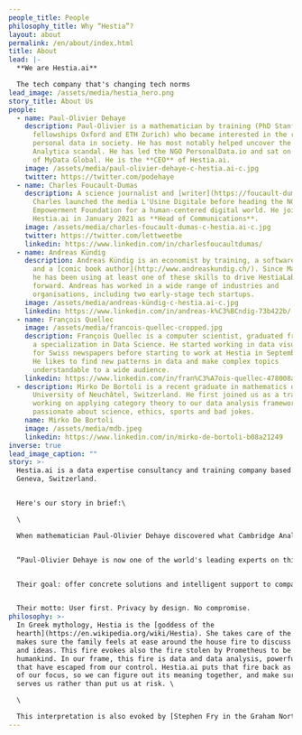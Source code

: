 ```yaml
---
people_title: People
philosophy_title: Why “Hestia”?
layout: about
permalink: /en/about/index.html
title: About
lead: |-
  **We are Hestia.ai**

  The tech company that's changing tech norms
lead_image: /assets/media/hestia_hero.png
story_title: About Us
people:
  - name: Paul-Olivier Dehaye
    description: Paul-Olivier is a mathematician by training (PhD Stanford,
      fellowships Oxford and ETH Zurich) who became interested in the role of
      personal data in society. He has most notably helped uncover the Cambridge
      Analytica scandal. He has led the NGO PersonalData.io and sat on the board
      of MyData Global. He is the **CEO** of Hestia.ai.
    image: /assets/media/paul-olivier-dehaye-c-hestia.ai-c.jpg
    twitter: https://twitter.com/podehaye
  - name: Charles Foucault-Dumas
    description: A science journalist and [writer](https://foucault-dumas.ch/),
      Charles launched the media L'Usine Digitale before heading the NGO
      Empowerment Foundation for a human-centered digital world. He joined
      Hestia.ai in January 2021 as **Head of Communications**.
    image: /assets/media/charles-foucault-dumas-c-hestia.ai-c.jpg
    twitter: https://twitter.com/lettweetbe
    linkedin: https://www.linkedin.com/in/charlesfoucaultdumas/
  - name: Andreas Kündig
    description: Andreas Kündig is an economist by training, a software developer,
      and a [comic book author](http://www.andreaskundig.ch/). Since March 2021,
      he has been using at least one of these skills to drive HestiaLabs
      forward. Andreas has worked in a wide range of industries and
      organisations, including two early-stage tech startups.
    image: /assets/media/andreas-kündig-c-hestia.ai-c.jpg
    linkedin: https://www.linkedin.com/in/andreas-k%C3%BCndig-73b422b/
  - name: François Quellec
    image: /assets/media/francois-quellec-cropped.jpg
    description: François Quellec is a computer scientist, graduated from EPFL with
      a specialization in Data Science. He started working in data visualization
      for Swiss newspapers before starting to work at Hestia in September 2021.
      He likes to find new patterns in data and make complex topics
      understandable to a wide audience.
    linkedin: https://www.linkedin.com/in/fran%C3%A7ois-quellec-478008a1/
  - description: Mirko De Bortoli is a recent graduate in mathematics of the
      University of Neuchâtel, Switzerland. He first joined us as a trainee,
      working on applying category theory to our data analysis frameworks. He is
      passionate about science, ethics, sports and bad jokes.
    name: Mirko De Bortoli
    image: /assets/media/mdb.jpeg
    linkedin: https://www.linkedin.com/in/mirko-de-bortoli-b08a21249
inverse: true
lead_image_caption: ""
story: >-
  Hestia.ai is a data expertise consultancy and training company based in
  Geneva, Switzerland.


  Here's our story in brief:\

  \

  When mathematician Paul-Olivier Dehaye discovered what Cambridge Analytica was doing with Facebook users' data to influence their votes, he did a hell of a job that led to the [Facebook-Cambridge Analytica affair](https://www.theguardian.com/news/2018/mar/17/data-war-whistleblower-christopher-wylie-faceook-nix-bannon-trump) and the making of the Netflix movie [The Great Hack](https://en.wikipedia.org/wiki/The_Great_Hack).


  “Paul-Olivier Dehaye is now one of the world's leading experts on this issue”, [wrote Paris-Match](https://paris-match.ch/labecedaire-de-paul-olivier-dehaye/). Rather than selling his skills to the highest bidder, he convinced talented people to join him in the Hestia.ai adventure.


  Their goal: offer concrete solutions and intelligent support to companies understanding that trust is the new digital Eldorado.


  Their motto: User first. Privacy by design. No compromise.
philosophy: >-
  In Greek mythology, Hestia is the [goddess of the
  hearth](https://en.wikipedia.org/wiki/Hestia). She takes care of the home, and
  makes sure the family feels at ease around the house fire to discuss events
  and ideas. This fire evokes also the fire stolen by Prometheus to be given to
  humankind. In our frame, this fire is data and data analysis, powerful tools
  that have escaped from our control. Hestia.ai puts that fire back as a center
  of our focus, so we can figure out its meaning together, and make sure it
  serves us rather than put us at risk. \

  \

  This interpretation is also evoked by [Stephen Fry in the Graham Norton Show](https://www.youtube.com/watch?v=9KK2OBZIcRw).
---
```

